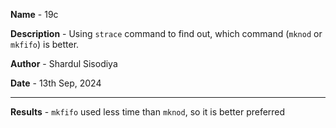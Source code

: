 **Name** - 19c

**Description** -
Using `strace` command to find out, which command (`mknod` or `mkfifo`) is better.

**Author** - Shardul Sisodiya

**Date** - 13th Sep, 2024

---

**Results** - `mkfifo` used less time than `mknod`, so it is better preferred
